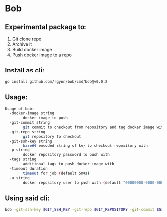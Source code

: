 # Bob

## Experimental package to:

1. Git clone repo
2. Archive it
3. Build docker image
4. Push docker image to a repo


## Install as cli:

```sh
go install github.com/rgynn/bob/cmd/bob@v0.0.2
```

## Usage:

```sh
Usage of bob:
  -docker-image string
        docker image to push
  -git-commit string
        git commit to checkout from repository and tag docker image with
  -git-repo string
        git repository to checkout
  -git-ssh-key string
        base64 encoded string of key to checkout repository with
  -p string
        docker repository password to push with
  -tags string
        additional tags to push docker image with
  -timeout duration
        timeout for job (default 5m0s)
  -u string
        docker repository user to push with (default "00000000-0000-0000-0000-000000000000")
```

## Using said cli:

```sh
bob -git-ssh-key $GIT_SSH_KEY -git-repo $GIT_REPOSITORY -git-commit $GIT_COMMIT_HASH -docker-image $DOCKER_REGISTRY/$DOCKER_IMAGE -p $DOCKER_REGISTRY_AUTH_TOKEN
```